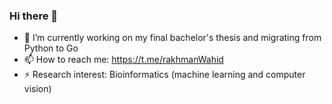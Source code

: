 ### Hi there 👋

- 🔭 I’m currently working on my final bachelor's thesis and migrating from Python to Go
- 📫 How to reach me: https://t.me/rakhmanWahid
- ⚡ Research interest: Bioinformatics (machine learning and computer vision)
